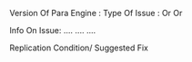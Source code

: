 Version Of Para Engine : <version number>
Type Of Issue : <engine> Or <scripting> Or <editor>

Info On Issue:
....
....
....

Replication Condition/ Suggested Fix
